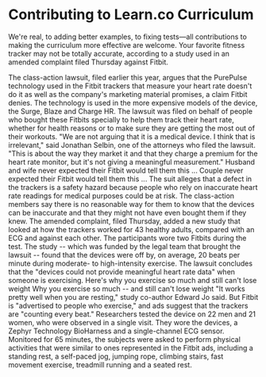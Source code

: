 # Contributing to Learn.co Curriculum

We're real, to adding better examples,
to fixing tests—all contributions to making the curriculum more effective are
welcome.
Your favorite fitness tracker may not be totally accurate, according to a study used in an amended complaint filed Thursday against Fitbit.

The class-action lawsuit, filed earlier this year, argues that the PurePulse technology used in the Fitbit trackers that measure your heart rate doesn't do it as well as the company's marketing material promises, a claim Fitbit denies. The technology is used in the more expensive models of the device, the Surge, Blaze and Charge HR.
The lawsuit was filed on behalf of people who bought these Fitbits specially to help them track their heart rate, whether for health reasons or to make sure they are getting the most out of their workouts.
"We are not arguing that it is a medical device. I think that is irrelevant," said Jonathan Selbin, one of the attorneys who filed the lawsuit. "This is about the way they market it and that they charge a premium for the heart rate monitor, but it's not giving a meaningful measurement."
Husband and wife never expected their Fitbit would tell them this ...
Couple never expected their Fitbit would tell them this ...
The suit alleges that a defect in the trackers is a safety hazard because people who rely on inaccurate heart rate readings for medical purposes could be at risk. The class-action members say there is no reasonable way for them to know that the devices can be inaccurate and that they might not have even bought them if they knew.
The amended complaint, filed Thursday, added a new study that looked at how the trackers worked for 43 healthy adults, compared with an ECG and against each other. The participants wore two Fitbits during the test.
The study -- which was funded by the legal team that brought the lawsuit -- found that the devices were off by, on average, 20 beats per minute during moderate- to high-intensity exercise. The lawsuit concludes that the "devices could not provide meaningful heart rate data" when someone is exercising.
Here&#39;s why you exercise so much and still can&#39;t lose weight
Why you exercise so much -- and still can't lose weight
"It works pretty well when you are resting," study co-author Edward Jo said. But Fitbit is "advertised to people who exercise," and ads suggest that the trackers are "counting every beat."
Researchers tested the device on 22 men and 21 women, who were observed in a single visit. They wore the devices, a Zephyr Technology BioHarness and a single-channel ECG sensor. Monitored for 65 minutes, the subjects were asked to perform physical activities that were similar to ones represented in the Fitbit ads, including a standing rest, a self-paced jog, jumping rope, climbing stairs, fast movement exercise, treadmill running and a seated rest.
